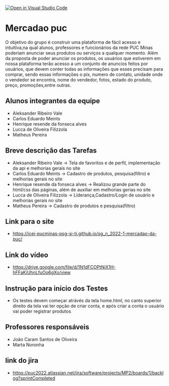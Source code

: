 [![Open in Visual Studio Code](https://classroom.github.com/assets/open-in-vscode-c66648af7eb3fe8bc4f294546bfd86ef473780cde1dea487d3c4ff354943c9ae.svg)](https://classroom.github.com/online_ide?assignment_repo_id=7738881&assignment_repo_type=AssignmentRepo)
# Mercadao puc
O objetivo do grupo é construir uma plataforma de fácil acesso e  intuitíva,na qual alunos, professores e funcionários da rede PUC Minas poderiam anunciar seus produtos ou serviços a qualquer momento. 
Além da proposta de poder anunciar os produtos, os usuários que estiverem em nossa plataforma terão acesso a um conjunto de anuncios feitos por usuários, que devem conter todas as informações que esses precisam para comprar, sendo essas informações o pix, numero de contato, unidade onde o vendedor se encontra, nome do vendedor, fotos, estado do produto, preço, promoções,entre outras.


## Alunos integrantes da equipe

* Aleksander Ribeiro Vale
* Carlos Eduardo Meints
* Henrique resende da fonseca alves
* Lucca de Oliveira Filizzola
* Matheus Pereira

## Breve descrição das Tarefas

* Aleksander Ribeiro Vale -> Tela de favoritos e de perfil, implementação da api e melhorias gerais no site
* Carlos Eduardo Meints -> Cadastro de produtos, pesquisa(filtro) e  melhorias gerais no site
* Henrique resende da fonseca alves -> Realizou grande parte do html/css das páginas, além de auxiliar em melhorias gerias no site
* Lucca de Oliveira Filizzola -> Liderança,Cadastro/Login de usuário e melhorias gerais no site
* Matheus Pereira -> Cadastro de produtos e pesquisa(filtro)
## Link para o site

* https://icei-pucminas-psg-si-ti.github.io/sg_n_2022-1-mercadao-da-puc/


## Link do vídeo

* https://drive.google.com/file/d/1N1dFCOPtNiX1H-hFFaKiUhnLfuOo6gXo/view

## Instrução para início dos Testes

* Os testes devem começar atrávés da tela home.html, no canto superior direito da tela vai ter opção de criar conta, e após criar a conta o usuário vai poder registrar produtos




## Professores responsáveis
* João Caram Santos de Oliveira
* Marta Noronha

## link do jira
* https://puc2022.atlassian.net/jira/software/projects/MP2/boards/1/backlog?sprintCompleted


